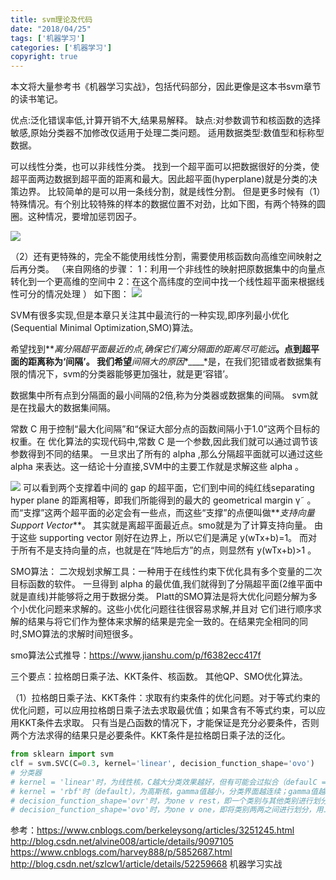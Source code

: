 ```yaml
---
title: svm理论及代码
date: "2018/04/25"
tags: ['机器学习']
categories: ['机器学习']
copyright: true
---
```

本文将大量参考书《机器学习实战》，包括代码部分，因此更像是这本书svm章节的读书笔记。

优点:泛化错误率低,计算开销不大,结果易解释。
缺点:对参数调节和核函数的选择敏感,原始分类器不加修改仅适用于处理二类问题。
适用数据类型:数值型和标称型数据。

可以线性分类，也可以非线性分类。
找到一个超平面可以把数据很好的分类，使超平面两边数据到超平面的距离和最大。因此超平面(hyperplane)就是分类的决策边界。
比较简单的是可以用一条线分割，就是线性分割。
但是更多时候有（1）特殊情况。有个别比较特殊的样本的数据位置不对劲，比如下图，有两个特殊的圆圈。这种情况，要增加惩罚因子。

![](1.png)

（2）还有更特殊的，完全不能使用线性分割，需要使用核函数向高维空间映射之后再分类。
（来自网络的步骤：
1：利用一个非线性的映射把原数据集中的向量点转化到一个更高维的空间中
2：在这个高纬度的空间中找一个线性超平面来根据线性可分的情况处理
 ）
如下图：
![](2.png)

SVM有很多实现,但是本章只关注其中最流行的一种实现,即序列最小优化(Sequential Minimal Optimization,SMO)算法。

希望找到**_离分隔超平面最近的点,确保它们离分隔面的距离尽可能远_**。点到超平面的距离称为‘间隔’。
我们希望**_间隔大的原因_*____*是，在我们犯错或者数据集有限的情况下，svm的分类器能够更加强壮，就是更‘容错’。

数据集中所有点到分隔面的最小间隔的2倍,称为分类器或数据集的间隔。
svm就是在找最大的数据集间隔。

常数 C 用于控制“最大化间隔”和“保证大部分点的函数间隔小于1.0”这两个目标的权重。在
优化算法的实现代码中,常数 C 是一个参数,因此我们就可以通过调节该参数得到不同的结果。
一旦求出了所有的 alpha ,那么分隔超平面就可以通过这些 alpha 来表达。这一结论十分直接,SVM中的主要工作就是求解这些 alpha 。

![](3.png)
可以看到两个支撑着中间的 gap 的超平面，它们到中间的纯红线separating hyper plane 的距离相等，即我们所能得到的最大的 geometrical margin γ˜ 。而“支撑”这两个超平面的必定会有一些点，而这些“支撑”的点便叫做**_支持向量Support Vector_**。
其实就是离超平面最近点。smo就是为了计算支持向量。
由于这些 supporting vector 刚好在边界上，所以它们是满足 y(wTx+b)=1。
而对于所有不是支持向量的点，也就是在“阵地后方”的点，则显然有 y(wTx+b)>1 。

SMO算法：
二次规划求解工具：一种用于在线性约束下优化具有多个变量的二次目标函数的软件。
一旦得到 alpha 的最优值,我们就得到了分隔超平面(2维平面中就是直线)并能够将之用于数据分类。
Platt的SMO算法是将大优化问题分解为多个小优化问题来求解的。这些小优化问题往往很容易求解,并且对
它们进行顺序求解的结果与将它们作为整体来求解的结果是完全一致的。在结果完全相同的同时,SMO算法的求解时间短很多。

smo算法公式推导：https://www.jianshu.com/p/f6382ecc417f

三个要点：拉格朗日乘子法、KKT条件、核函数。     其他QP、SMO优化算法。

（1）拉格朗日乘子法、KKT条件：求取有约束条件的优化问题。对于等式约束的优化问题，可以应用拉格朗日乘子法去求取最优值；如果含有不等式约束，可以应用KKT条件去求取。
只有当是凸函数的情况下，才能保证是充分必要条件，否则两个方法求得的结果只是必要条件。KKT条件是拉格朗日乘子法的泛化。
```python
from sklearn import svm
clf = svm.SVC(C=0.3, kernel='linear', decision_function_shape='ovo')
# 分类器
# kernel = 'linear'时，为线性核，C越大分类效果越好，但有可能会过拟合（defaulC = 1）。  C 就是错误项的惩罚值。 
# kernel = 'rbf'时（default），为高斯核，gamma值越小，分类界面越连续；gamma值越大，分类界面越“散”，分类效果越好，但有可能会过拟合。  gamma默认是rbf，是公式中的1/.
# decision_function_shape='ovr'时，为one v rest，即一个类别与其他类别进行划分，
# decision_function_shape='ovo'时，为one v one，即将类别两两之间进行划分，用二分类的方法模拟多分类的结果。
```


参考：https://www.cnblogs.com/berkeleysong/articles/3251245.html
http://blog.csdn.net/alvine008/article/details/9097105
https://www.cnblogs.com/harvey888/p/5852687.html
http://blog.csdn.net/szlcw1/article/details/52259668
机器学习实战